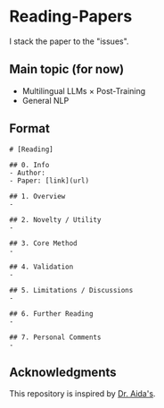 # Reading-Papers
I stack the paper to the "issues".

## Main topic (for now)
* Multilingual LLMs × Post-Training
* General NLP

## Format
```
# [Reading]

## 0. Info
- Author: 
- Paper: [link](url)

## 1. Overview
- 

## 2. Novelty / Utility
- 

## 3. Core Method
- 

## 4. Validation
- 

## 5. Limitations / Discussions
- 

## 6. Further Reading
- 

## 7. Personal Comments
- 
```

## Acknowledgments
This repository is inspired by [Dr. Aida's](https://github.com/a1da4/paper-survey).
